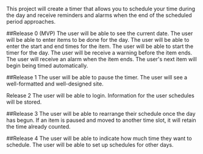 This project will create a timer that allows you to schedule your time during the day and receive reminders and alarms when the end of the scheduled period approaches.

##Release 0 (MVP)
The user will be able to see the current date.
The user will be able to enter items to be done for the day.
  The user will be able to enter the start and end times for the item.
The user will be able to start the timer for the day.
The user will be receive a warning before the item ends.
The user will receive an alarm when the item ends.
The user's next item will begin being timed automatically.

##Release 1
The user will be able to pause the timer.
The user will see a well-formatted and well-designed site.

Release 2
The user will be able to login.
  Information for the user schedules will be stored.

##Release 3
The user will be able to rearrange their schedule once the day has begun.
  If an item is paused and moved to another time slot, it will retain the time already counted.

##Release 4
The user will be able to indicate how much time they want to schedule.
The user will be able to set up schedules for other days.